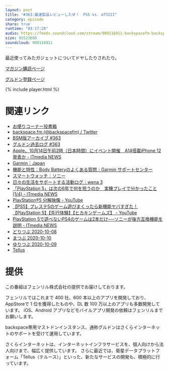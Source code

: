 ```yaml
---
layout: post
title: "#363:最速製品レビューしたぜ！　PS5 vs. α7SIII"
category: episode
share: true
runtime: "03:17:20"
audio: https://feeds.soundcloud.com/stream/909116911-backspacefm-backspacefm-363.mp3
size: 95523698
soundcloud: 909116911
---
```


最近使ってみたガジェットについてドヤしたりされたり。

[マガジン購読ページ](https://note.com/drikin/m/m55ec296b7655)

[グルドン登録ページ](https://mstdn.guru/invite/3WVHpSMr)

{% include player.html %}

# 関連リンク
* [お便りコーナー投書箱](https://forms.gle/NDBngfLwc3jKbLEJ6)
* [backspace.fm (@backspacefm) / Twitter](https://twitter.com/backspacefm)
* [BSM版アーカイブ #363](https://note.com/backspacefm/n/n358cc513a8eb)
* [グルドン過去ログ #363](https://rbtnn.github.io/mstdn-picker/?instance=mstdn.guru&since_id=105008488165388149&max_id=105009298935645329)
* [Apple、10月14日午前2時（日本時間）にイベント開催　A14搭載iPhone 12発表か - ITmedia NEWS](https://www.itmedia.co.jp/news/articles/2010/07/news058.html)
* [Garmin｜Japan](https://www.garmin.co.jp/)
* [機能と特性：Body Batteryのよくある質問｜Garmin サポートセンター](https://support.garmin.com/ja-JP/?faq=VOFJAsiXut9K19k1qEn5W5)
* [スマートウォッチ｜ソニー](https://www.sony.jp/smartwatch/)
* [日々の生活をサポートする活動ログ｜wena 3](http://wena.jp/lp/wena_3/log/index.html)
* [「PlayStation 5」は次の6年で何を担うのか　実機プレイで分かったこと (1/4) - ITmedia NEWS](https://www.itmedia.co.jp/news/articles/2010/05/news086.html)
* [PlayStation®5 分解映像 - YouTube](https://www.youtube.com/watch?v=iLKvWhcA_KU&feature=youtu.be)
* [【PS5】プレステ5のゲーム遊びまくったら新機能ヤバすぎた！【PlayStation 5】【先行体験】【ヒカキンゲームズ】 - YouTube](https://www.youtube.com/watch?v=FhRVjbUC0UI&feature=youtu.be)
* [PlayStation 5で遊べないPS4のゲームは2本だけ──ソニーが後方互換機能を説明 - ITmedia NEWS](https://www.itmedia.co.jp/news/articles/2010/10/news023.html)
* [どりつぶ 2020-10-08](https://note.com/drikin/n/n7207d2a0e15c)
* [まつぶ 2020-10-10](https://note.com/mazzo/n/n922a1e0d0cf9)
* [ゆりつぶ 2020-10-09](https://note.com/nezumi3/n/nb046ad9e6834)
* [Tellus](https://www.tellusxdp.com/)

# 提供

この番組はフェンリル株式会社の提供でお届けしております。

フェンリルではこれまで 400 社、600 本以上のアプリを開発しており、AppStoreで 1 位を獲得したものや、DL 数 100 万以上のアプリも多数開発しています。
iOS、Android アプリなどモバイルアプリ開発の依頼はフェンリルまでお願いします。

backspace専用マストドンインスタンス、通称グルドンはさくらインターネットのサポートを受けて運用しています。

さくらインターネットは、インターネットインフラサービスを、個人向けから法人向けまで、幅広く提供しています。
さらに最近では、衛星データプラットフォーム「Tellus（テルース）」といった、新たなサービスの開発も、積極的に行っています。
